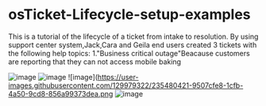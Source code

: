 # osTicket-Lifecycle-setup-examples
This is a tutorial of the lifecycle of a ticket from intake to resolution.
By using support center system,Jack,Cara and Geila end users created 3 tickets with the following help topics:
1."Business critical outage"Beacause customers are reporting that they can not access mobile baking

![image](https://user-images.githubusercontent.com/129979322/235478161-792bda28-7911-406e-b12c-6d6f621079f7.png)
![image](https://user-images.githubusercontent.com/129979322/235480130-eaba9af7-7a97-44c8-adba-35205b3bac9e.png)
![image](https://user-images.githubusercontent.com/129979322/235480421-9507cfe8-1cfb-4a50-9cd8-856a99373dea.png
![image](https://user-images.githubusercontent.com/129979322/235479446-11524121-4b52-4be9-a1f5-50923a3cd136.png)

